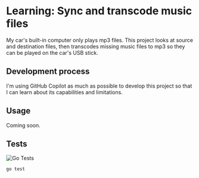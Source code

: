# Learning: Sync and transcode music files

My car's built-in computer only plays mp3 files. This project looks at source and destination files, then transcodes missing music files to mp3 so they can be played on the car's USB stick.

## Development process

I'm using GitHub Copilot as much as possible to develop this project so that I can learn about its capabilities and limitations.

## Usage

Coming soon.

## Tests

![Go Tests](https://github.com/topfunky/learning-sync-and-transcode-music-files/actions/workflows/go.yml/badge.svg?event=push)

```
go test
```
